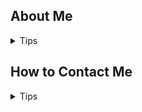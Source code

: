 ## About Me

<details>
    <summary>Tips</summary>
Hi, I'm Lisa.  I am kind of nerdy about tech but I'm also pretty nerdy about a lot of other topics like running, native plants and cooking.  I grew up on a 250 acre beef farm and while I've never herded cats (which I'm frequently labeled as doing well), I have in fact herded cattle on many occassions.  I learned to write code in high school and it was the only class I really loved and so I've happily spent my career getting as close to software developers as I can while avoiding actually writing code.  I have a diploma that says I am a Computer Programmer Analyst and a degree that says Bachelor of Business Administration and I'm happy right in the middle of those two areas.
</details>

## How to Contact Me

<details>
    <summary>Tips</summary>
Slack and verbal are my favourite ways to communicate.  If you try to get me by email you may wait until 'infinity and beyond' for a response.  If for some reason you need me outside of regular hours my text number is in my slack profile.  Feel free to book 'working sessions' in my calendar or informal chats.  If in person a walk to grab a tea is also great and if virtual I'm happy to have 'virtual tea' at any time to chat.

## Preferred Working Style

<details>
    <summary>Tips</summary>
I'm focused on work typically between 8:30 am and 5pm eastern time - these are the best hours to reach me.  I sometimes catch up in the evenings but am never looking for responses from others when I choose to work odd hours.  Before work I'm usually prepping dinner and herding my kids to their buses and at noon and 5 my dogs assertively remind me that it's time for a walk so I'm pretty strict on taking lunch away from my desk and signing off by 5 or 5:30pm.
</details>

## What Motivates Me

<details>
    <summary>Tips</summary>
I LOVE helping others be successful.  I believe in servant leadership, this is fundamental to how I work and see the world.  Seeing individuals and teams build great things and feel motivated and accomplished is what gets me out of bed in the morning.  I love when others can stand in the spotlight and enjoy a standing ovation while I remain in the shadows - proud of any small role I was able to play in getting them to where they are.  I am deeply uncomfortable standing in the spotlight myself however as a female in tech I will brace myself for the discomfort and stand smiling in a spotlight if I believe it will pave the road for other women or underrepresented groups.
</details>

## What Demotivates Me

<details>
    <summary>Tips</summary>
I love the feeling of accomplishment, I get weighed down by all talk and no action.  I love innovating and moving forward and continuous improvement.  I feel demotivated in a place where we repeat the same mistakes, or work on things for long periods without tangible progress.  I am unhappy in an environment where people disrespect one another, lay blame instead of identifying root cause, or generally engage in behaviours that erode psychological safety.  
</details>

## My Values (and what I value in others)

<details>
    <summary>Tips</summary>
I love optimism and positivity but appreciate healthy doses of realism too.  I have an odd sense of humour and appreciate a quirky joke.  Diversity, equity and inclusion are close to my heart which includes an expectation that people treat one another with respect and 'come to the table' with an open mind and readiness to appreciate our differences.  I am wildly curious about everything and love learning about others and about just about every topic out there.  If you love investing or black holes or history or ethics in articial intelligence, or whatever,  I want to hear about it! 
</details>

## My Blind Spots

<details>
    <summary>Tips</summary>
I have a quick temper although thankfully age continues to mellow this quality.  I am highly open to change, because I am willing to change anything at any time if I believe it's best for a team, I can come across as inconsistent.  I see everything as a continuous experiment "sure, let's try it for 2 weeks and then get feedback about how it went" is a phrase you may frequently hear from me.  
    I also am hard wired to skip 'small talk', my value of punctuality and effectiveness can mean I forget to leave time for people to chat and connect.  If you catch me time managing the fun out of everything - go ahead and call me on it.  I love connecting with people and engaging in small talk - I just forget to initiate it or become so focused on productivity that it slips my mind!
</details>

## My Pet Peeves

<details>
    <summary>Tips</summary>
Meetings that run longer than their time box :(
Being a jerk.  We should be able to disagree and debate and have conflict but still grab lunch together because we respect one another and can find common ground.
</details>

## Other

<details>


-   "How I like my 1:1s" - 1:1's are about us connecting, getting to know one another, and having time to cover anything from what is on your mind to your career goals 3 years from now.  I love throwing in more abstract questions that steer away from day to day and towards understanding people better, and what they want in their role/career.  If I can support you/unblock you let me know because helping others succeed is what I love doing most.  If I can be a good listener or a coach I will look for those opportunities too.
-   "Quirks" - I am sarcastic, it's not my best quality.  I've tried to be less sarcastic since my teens but it's a hard one to kick.  I often make sarcastic comments with a straight face and that can be problematic.  I like to believe my sarcastic nature is charming and lovable but rest assured my family have informed me that it's neither charming, nor lovable.
-   "How to interpret my calendar" - If my calendar looks crazy full please note that I also keep my personal calendar in my work calendar because I'd be a walking disaster if I had to constantly check two different calendars.  Sometimes time is blocked out but I am in fact available or I can move things around.  Helping others be successful is what motivates me so just check with me for a spot - I'll make time to connect!
-   "What you can expect from me" - I care a lot.  I love feedback and blindly assume others do too.  If I offer up unsoliticed coaching then know it comes from a good place.  I have high expectations of myself and others and operate on the belief that people are doing the best they can with what they have and that they always have good motives.
</details>
